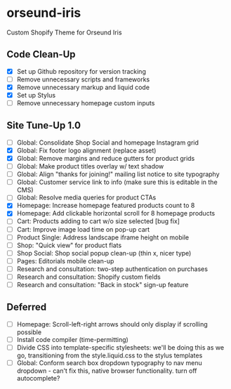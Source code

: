 # orseund-iris
Custom Shopify Theme for Orseund Iris

## Code Clean-Up

- [x] Set up Github repository for version tracking
- [ ] Remove unnecessary scripts and frameworks
- [x] Remove unnecessary markup and liquid code
- [x] Set up Stylus
- [ ] Remove unnecessary homepage custom inputs

## Site Tune-Up 1.0

- [ ] Global: Consolidate Shop Social and homepage Instagram grid
- [x] Global: Fix footer logo alignment (replace asset)
- [x] Global: Remove margins and reduce gutters for product grids
- [ ] Global: Make product titles overlay w/ text shadow
- [ ] Global: Align "thanks for joining!" mailing list notice to site typography
- [ ] Global: Customer service link to info (make sure this is editable in the CMS)
- [ ] Global: Resolve media queries for product CTAs
- [x] Homepage: Increase homepage featured products count to 8
- [x] Homepage: Add clickable horizontal scroll for 8 homepage products
- [ ] Cart: Products adding to cart w/o size selected [bug fix]
- [ ] Cart: Improve image load time on pop-up cart
- [ ] Product Single: Address landscape iframe height on mobile
- [ ] Shop: "Quick view" for product flats
- [ ] Shop Social: Shop social popup clean-up (thin x, nicer type)
- [ ] Pages: Editorials mobile clean-up
- [ ] Research and consultation: two-step authentication on purchases
- [ ] Research and consultation: Shopify custom fields
- [ ] Research and consultation: "Back in stock" sign-up feature

## Deferred

- [ ] Homepage: Scroll-left-right arrows should only display if scrolling possible 
- [ ] Install code compiler (time-permitting)
- [ ] Divide CSS into template-specific stylesheets: we'll be doing this as we go, transitioning from the style.liquid.css to the stylus templates
- [ ] Global: Conform search box dropdown typography to nav menu dropdown - can't fix this, native browser functionality. turn off autocomplete?